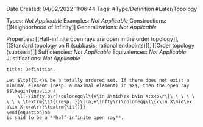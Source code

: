 <div class="topSpace"></div>

Date Created: 04/02/2022 11:06:44
Tags: #Type/Definition #Later/Topology

Types: <i>Not Applicable</i>
Examples: <i>Not Applicable</i>
Constructions: [[Neighborhood of Infinity]]
Generalizations: <i>Not Applicable</i>

Properties: [[Half-infinite open rays are open in the order topology]], [[Standard topology on R (subbasis; rational endpoints)]], [[Order topology (subbasis)]]
Sufficiencies: <i>Not Applicable</i>
Equivalences: <i>Not Applicable</i>
Justifications: <i>Not Applicable</i>

``` ad-Definition
title: Definition.

Let $\tpl{X,<}$ be a totally ordered set. If there does not exist a minimal element (resp. a maximal element) in $X$, then the open ray
$$\begin{equation}
    \l(-\infty,b\r)\coloneqq\l\{x\in X\mid\ex b\in X:x<b\r\}\ \ \ \ \ \ \ \ \textrm{\it{(resp. }}\l(a,+\infty\r)\coloneqq\l\{x\in X\mid\ex a\in X:x>a\r\}\textrm{\it{)}}
\end{equation}$$
is said to be a **half-infinite open ray**.

```
